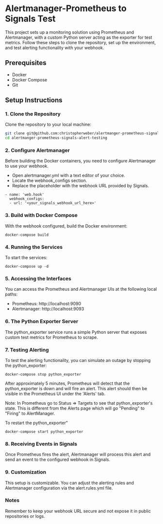 # Alertmanager-Prometheus to Signals Test

This project sets up a monitoring solution using Prometheus and Alertmanager, with a custom Python server acting as the exporter for test metrics. Follow these steps to clone the repository, set up the environment, and test alerting functionality with your webhook.

## Prerequisites

- Docker
- Docker Compose
- Git

## Setup Instructions

### 1. Clone the Repository

Clone the repository to your local machine:

```bash
git clone git@github.com:christopherweber/alertmanger-prometheus-signals-alert-testing.git
cd alertmanger-prometheus-signals-alert-testing
```

### 2. Configure Alertmanager
Before building the Docker containers, you need to configure Alertmanager to use your webhook.

- Open alertmanager.yml with a text editor of your choice.
- Locate the webhook_configs section.
- Replace the placeholder with the webhook URL provided by Signals.

```receivers:
- name: 'web.hook'
  webhook_configs:
  - url: '<your_signals_webhook_url_here>'
```

### 3. Build with Docker Compose
With the webhook configured, build the Docker environment:

```docker-compose build```

### 4. Running the Services
To start the services:

```docker-compose up -d```

### 5. Accessing the Interfaces
You can access the Prometheus and Alertmanager UIs at the following local paths:

- Prometheus: http://localhost:9090
- Alertmanager: http://localhost:9093

### 6. The Python Exporter Server
The python_exporter service runs a simple Python server that exposes custom test metrics for Prometheus to scrape.

### 7. Testing Alerting
To test the alerting functionality, you can simulate an outage by stopping the python_exporter:

```docker-compose stop python_exporter```

After approximately 5 minutes, Prometheus will detect that the python_exporter is down and will fire an alert. This alert should then be visible in the Prometheus UI under the 'Alerts' tab.

Note: In Prometheus go to Status => Targets to see that python_exporter's state. This is different from the Alerts page which will go "Pending" to "Firing" to AlertManager.

To restart the python_exporter"

```docker-compose start python_exporter```

### 8. Receiving Events in Signals
Once Prometheus fires the alert, Alertmanager will process this alert and send an event to the configured webhook in Signals.

### 9. Customization
This setup is customizable. You can adjust the alerting rules and Alertmanager configuration via the alert.rules.yml file.

### Notes
Remember to keep your webhook URL secure and not expose it in public repositories or logs.